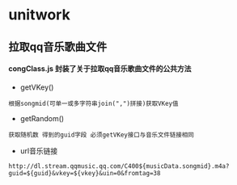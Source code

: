 # unitwork

## 拉取qq音乐歌曲文件
#### congClass.js 封装了关于拉取qq音乐歌曲文件的公共方法
- getVKey()
```
根据songmid(可单一或多字符串join(",")拼接)获取VKey值
```
- getRandom()
```
获取随机数 得到的guid字段 必须getVKey接口与音乐文件链接相同
```
- url音乐链接
 ```
http://dl.stream.qqmusic.qq.com/C400${musicData.songmid}.m4a?guid=${guid}&vkey=${vkey}&uin=0&fromtag=38
```